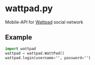 # wattpad.py
Mobile-API for [Wattpad](https://play.google.com/store/apps/details?id=wp.wattpad) social network

## Example
```python
import wattpad
wattpad = wattpad.WattPad()
wattpad.login(username="", password="")
```
